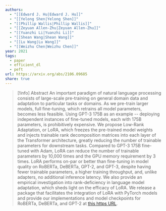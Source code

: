 ```yaml
---
authors:
  - "[[Edward J. Hu|Edward J. Hu]]"
  - "[[Yelong Shen|Yelong Shen]]"
  - "[[Phillip Wallis|Phillip Wallis]]"
  - "[[Zeyuan Allen-Zhu|Zeyuan Allen-Zhu]]"
  - "[[Yuanzhi Li|Yuanzhi Li]]"
  - "[[Shean Wang|Shean Wang]]"
  - "[[Lu Wang|Lu Wang]]"
  - "[[Weizhu Chen|Weizhu Chen]]"
year: 2021
tags:
  - paper
  - efficient_dl
  - peft
url: https://arxiv.org/abs/2106.09685
share: true
---
```

> [!info] Abstract
> An important paradigm of natural language processing consists of large-scale pre-training on general domain data and adaptation to particular tasks or domains. As we pre-train larger models, full fine-tuning, which retrains all model parameters, becomes less feasible. Using GPT-3 175B as an example -- deploying independent instances of fine-tuned models, each with 175B parameters, is prohibitively expensive. We propose Low-Rank Adaptation, or LoRA, which freezes the pre-trained model weights and injects trainable rank decomposition matrices into each layer of the Transformer architecture, greatly reducing the number of trainable parameters for downstream tasks. Compared to GPT-3 175B fine-tuned with Adam, LoRA can reduce the number of trainable parameters by 10,000 times and the GPU memory requirement by 3 times. LoRA performs on-par or better than fine-tuning in model quality on RoBERTa, DeBERTa, GPT-2, and GPT-3, despite having fewer trainable parameters, a higher training throughput, and, unlike adapters, no additional inference latency. We also provide an empirical investigation into rank-deficiency in language model adaptation, which sheds light on the efficacy of LoRA. We release a package that facilitates the integration of LoRA with PyTorch models and provide our implementations and model checkpoints for RoBERTa, DeBERTa, and GPT-2 at [this https URL](https://github.com/microsoft/LoRA).

